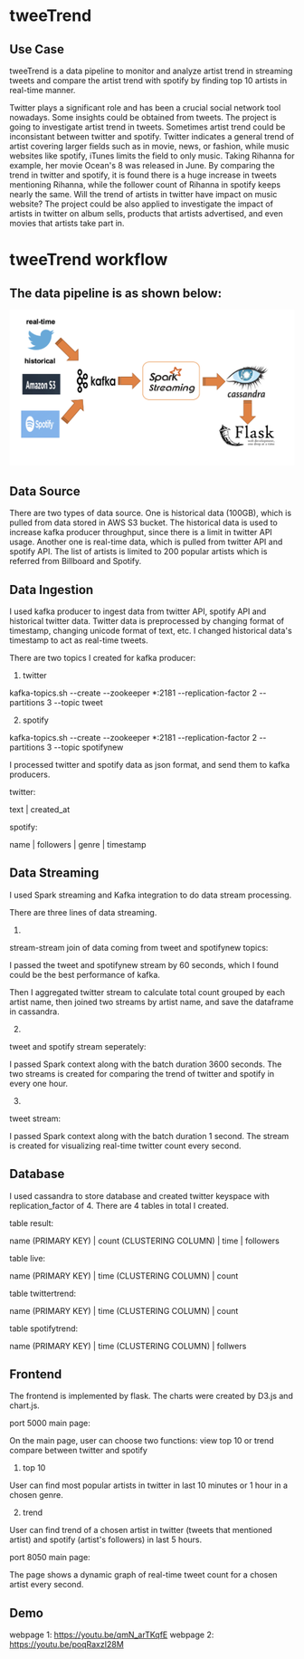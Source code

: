 tweeTrend
======================================

## Use Case

tweeTrend is a data pipeline to monitor and analyze artist trend in streaming tweets and compare the artist trend with spotify by finding top 10 artists in real-time manner. 
 
Twitter plays a significant role and has been a crucial social network tool nowadays. Some insights could be obtained from tweets. The project is going to investigate artist trend in tweets. Sometimes artist trend could be inconsistant between twitter and spotify. Twitter indicates a general trend of artist covering larger fields such as in movie, news, or fashion, while music websites like spotify, iTunes limits the field to only music. Taking Rihanna for example, her movie Ocean's 8 was released in June. By comparing the trend in twitter and spotify, it is found there is a huge increase in tweets mentioning Rihanna, while the follower count of Rihanna in spotify keeps nearly the same. Will the trend of artists in twitter have impact on music website? The project could be also applied to investigate the impact of artists in twitter on album sells, products that artists advertised, and even movies that artists take part in. 

# tweeTrend workflow
## The data pipeline is as shown below:
![pipeline](/data/data-pipeline.png?raw=true "pipeline")

## Data Source

There are two types of data source. One is historical data (100GB), which is pulled from data stored in AWS S3 bucket. The historical data is used to increase kafka producer throughput, since there is a limit in twitter API usage. Another one is real-time data, which is pulled from twitter API and spotify API. The list of artists is limited to 200 popular artists which is referred from Billboard and Spotify.  


## Data Ingestion

I used kafka producer to ingest data from twitter API, spotify API and historical twitter data. Twitter data is preprocessed by changing format of timestamp, changing unicode format of text, etc.  I changed historical data's timestamp to act as real-time tweets.

There are two topics I created for kafka producer:

1. twitter

kafka-topics.sh --create --zookeeper *:2181 --replication-factor 2 --partitions 3 --topic tweet

2. spotify

kafka-topics.sh --create --zookeeper *:2181 --replication-factor 2 --partitions 3 --topic spotifynew

I processed twitter and spotify data as json format, and send them to kafka producers. 

twitter:

text  | created_at

spotify:

name  |  followers  |   genre   |   timestamp


## Data Streaming

I used Spark streaming and Kafka integration to do data stream processing.

There are three lines of data streaming.

1.

stream-stream join of data coming from tweet and spotifynew topics:

I passed the tweet and spotifynew stream by 60 seconds, which I found could be the best performance of kafka.

Then I aggregated twitter stream to calculate total count grouped by each artist name, then joined two streams by artist name, and save the dataframe in cassandra. 

2. 

tweet and spotify stream seperately:

I passed Spark context along with the batch duration 3600 seconds. The two streams is created for comparing the trend of twitter and spotify in every one hour.

3.

tweet stream:

I passed Spark context along with the batch duration 1 second. The stream is created for visualizing real-time twitter count every second.

## Database

I used cassandra to store database and created twitter keyspace with replication_factor of 4. There are 4 tables in total I created.

table result:

name (PRIMARY KEY)  |  count (CLUSTERING COLUMN) |  time  |  followers

table live:

name (PRIMARY KEY)  |  time (CLUSTERING COLUMN) |  count 

table twittertrend:

name (PRIMARY KEY)  |  time (CLUSTERING COLUMN) |  count

table spotifytrend:

name (PRIMARY KEY)  |  time (CLUSTERING COLUMN) |  follwers

## Frontend

The frontend is implemented by flask. The charts were created by D3.js and chart.js.

port 5000 main page:

On the main page, user can choose two functions: view top 10  or trend compare between twitter and spotify

1. top 10

User can find most popular artists in twitter in last 10 minutes or 1 hour in a chosen genre.

2. trend

User can find trend of a chosen artist in twitter (tweets that mentioned artist) and spotify (artist's followers) in last 5 hours.

port 8050 main page:

The page shows a dynamic graph of real-time tweet count for a chosen artist every second.

## Demo

webpage 1: https://youtu.be/qmN_arTKqfE
webpage 2: https://youtu.be/poqRaxzI28M


